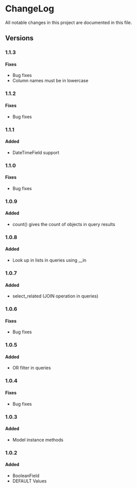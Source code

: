 # ChangeLog

All notable changes in this project are documented in this file.

## Versions

### 1.1.3

#### Fixes

- Bug fixes
- Column names must be in lowercase


### 1.1.2

#### Fixes

- Bug fixes


### 1.1.1

#### Added

- DateTimeField support


### 1.1.0

#### Fixes

- Bug fixes


### 1.0.9

#### Added

- count() gives the count of objects in query results


### 1.0.8

#### Added

- Look up in lists in queries using __in


### 1.0.7

#### Added

- select_related (JOIN operation in queries)


### 1.0.6

#### Fixes

- Bug fixes


### 1.0.5

#### Added

- OR filter in queries


### 1.0.4

#### Fixes

- Bug fixes


### 1.0.3

#### Added

- Model instance methods


### 1.0.2

#### Added

- BooleanField
- DEFAULT Values